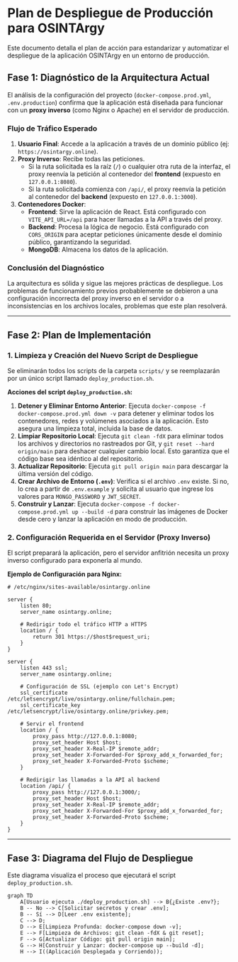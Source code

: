 # Plan de Despliegue de Producción para OSINTArgy

Este documento detalla el plan de acción para estandarizar y automatizar el despliegue de la aplicación OSINTArgy en un entorno de producción.

## Fase 1: Diagnóstico de la Arquitectura Actual

El análisis de la configuración del proyecto (`docker-compose.prod.yml`, `.env.production`) confirma que la aplicación está diseñada para funcionar con un **proxy inverso** (como Nginx o Apache) en el servidor de producción.

### Flujo de Tráfico Esperado

1.  **Usuario Final**: Accede a la aplicación a través de un dominio público (ej: `https://osintargy.online`).
2.  **Proxy Inverso**: Recibe todas las peticiones.
    *   Si la ruta solicitada es la raíz (`/`) o cualquier otra ruta de la interfaz, el proxy reenvía la petición al contenedor del **frontend** (expuesto en `127.0.0.1:8080`).
    *   Si la ruta solicitada comienza con `/api/`, el proxy reenvía la petición al contenedor del **backend** (expuesto en `127.0.0.1:3000`).
3.  **Contenedores Docker**:
    *   **Frontend**: Sirve la aplicación de React. Está configurado con `VITE_API_URL=/api` para hacer llamadas a la API a través del proxy.
    *   **Backend**: Procesa la lógica de negocio. Está configurado con `CORS_ORIGIN` para aceptar peticiones únicamente desde el dominio público, garantizando la seguridad.
    *   **MongoDB**: Almacena los datos de la aplicación.

### Conclusión del Diagnóstico

La arquitectura es sólida y sigue las mejores prácticas de despliegue. Los problemas de funcionamiento previos probablemente se debieron a una configuración incorrecta del proxy inverso en el servidor o a inconsistencias en los archivos locales, problemas que este plan resolverá.

---

## Fase 2: Plan de Implementación

### 1. Limpieza y Creación del Nuevo Script de Despliegue

Se eliminarán todos los scripts de la carpeta `scripts/` y se reemplazarán por un único script llamado `deploy_production.sh`.

**Acciones del script `deploy_production.sh`:**

1.  **Detener y Eliminar Entorno Anterior**: Ejecuta `docker-compose -f docker-compose.prod.yml down -v` para detener y eliminar todos los contenedores, redes y volúmenes asociados a la aplicación. Esto asegura una limpieza total, incluida la base de datos.
2.  **Limpiar Repositorio Local**: Ejecuta `git clean -fdX` para eliminar todos los archivos y directorios no rastreados por Git, y `git reset --hard origin/main` para deshacer cualquier cambio local. Esto garantiza que el código base sea idéntico al del repositorio.
3.  **Actualizar Repositorio**: Ejecuta `git pull origin main` para descargar la última versión del código.
4.  **Crear Archivo de Entorno (`.env`)**: Verifica si el archivo `.env` existe. Si no, lo crea a partir de `.env.example` y solicita al usuario que ingrese los valores para `MONGO_PASSWORD` y `JWT_SECRET`.
5.  **Construir y Lanzar**: Ejecuta `docker-compose -f docker-compose.prod.yml up --build -d` para construir las imágenes de Docker desde cero y lanzar la aplicación en modo de producción.

### 2. Configuración Requerida en el Servidor (Proxy Inverso)

El script preparará la aplicación, pero el servidor anfitrión necesita un proxy inverso configurado para exponerla al mundo.

**Ejemplo de Configuración para Nginx:**

```nginx
# /etc/nginx/sites-available/osintargy.online

server {
    listen 80;
    server_name osintargy.online;

    # Redirigir todo el tráfico HTTP a HTTPS
    location / {
        return 301 https://$host$request_uri;
    }
}

server {
    listen 443 ssl;
    server_name osintargy.online;

    # Configuración de SSL (ejemplo con Let's Encrypt)
    ssl_certificate /etc/letsencrypt/live/osintargy.online/fullchain.pem;
    ssl_certificate_key /etc/letsencrypt/live/osintargy.online/privkey.pem;

    # Servir el frontend
    location / {
        proxy_pass http://127.0.0.1:8080;
        proxy_set_header Host $host;
        proxy_set_header X-Real-IP $remote_addr;
        proxy_set_header X-Forwarded-For $proxy_add_x_forwarded_for;
        proxy_set_header X-Forwarded-Proto $scheme;
    }

    # Redirigir las llamadas a la API al backend
    location /api/ {
        proxy_pass http://127.0.0.1:3000/;
        proxy_set_header Host $host;
        proxy_set_header X-Real-IP $remote_addr;
        proxy_set_header X-Forwarded-For $proxy_add_x_forwarded_for;
        proxy_set_header X-Forwarded-Proto $scheme;
    }
}
```

---

## Fase 3: Diagrama del Flujo de Despliegue

Este diagrama visualiza el proceso que ejecutará el script `deploy_production.sh`.

```mermaid
graph TD
    A[Usuario ejecuta ./deploy_production.sh] --> B{¿Existe .env?};
    B -- No --> C[Solicitar secretos y crear .env];
    B -- Sí --> D[Leer .env existente];
    C --> D;
    D --> E[Limpieza Profunda: docker-compose down -v];
    E --> F[Limpieza de Archivos: git clean -fdX & git reset];
    F --> G[Actualizar Código: git pull origin main];
    G --> H[Construir y Lanzar: docker-compose up --build -d];
    H --> I((Aplicación Desplegada y Corriendo));